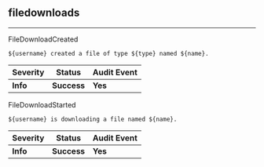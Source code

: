 ## filedownloads

______________________________________________________________________

FileDownloadCreated

```text
${username} created a file of type ${type} named ${name}.
```

| Severity | Status      | Audit Event |
| -------- | ----------- | ----------- |
| **Info** | **Success** | **Yes**     |

FileDownloadStarted

```text
${username} is downloading a file named ${name}.
```

| Severity | Status      | Audit Event |
| -------- | ----------- | ----------- |
| **Info** | **Success** | **Yes**     |
